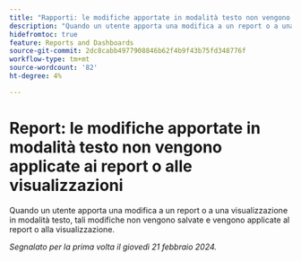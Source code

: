 ```yaml
---
title: "Rapporti: le modifiche apportate in modalità testo non vengono applicate ai rapporti o alle visualizzazioni"
description: "Quando un utente apporta una modifica a un report o a una visualizzazione in modalità testo, tali modifiche non vengono salvate e vengono applicate al report o alla visualizzazione."
hidefromtoc: true
feature: Reports and Dashboards
source-git-commit: 2dc8cabb4977908846b62f4b9f43b75fd348776f
workflow-type: tm+mt
source-wordcount: '82'
ht-degree: 4%

---
```



# Report: le modifiche apportate in modalità testo non vengono applicate ai report o alle visualizzazioni

Quando un utente apporta una modifica a un report o a una visualizzazione in modalità testo, tali modifiche non vengono salvate e vengono applicate al report o alla visualizzazione.

_Segnalato per la prima volta il giovedì 21 febbraio 2024._
